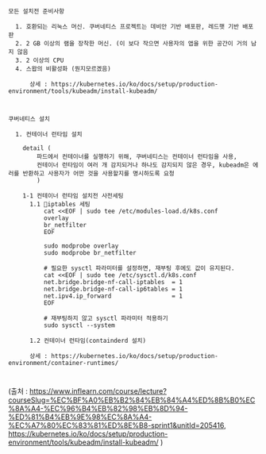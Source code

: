 `모든 설치전 준비사항`
```
  1. 호환되는 리눅스 머신. 쿠버네티스 프로젝트는 데비안 기반 배포판, 레드햇 기반 배포판
  2. 2 GB 이상의 램을 장착한 머신. (이 보다 작으면 사용자의 앱을 위한 공간이 거의 남지 않음
  3. 2 이상의 CPU
  4. 스왑의 비활성화 (뭔지모르겠음)

      상세 : https://kubernetes.io/ko/docs/setup/production-environment/tools/kubeadm/install-kubeadm/
```
#  
`쿠버네티스 설치`
```
  1. 컨테이너 런타임 설치

    detail (
        파드에서 컨테이너를 실행하기 위해, 쿠버네티스는 컨테이너 런타임을 사용,
        컨테이너 런타임이 여러 개 감지되거나 하나도 감지되지 않은 경우, kubeadm은 에러를 반환하고 사용자가 어떤 것을 사용할지를 명시하도록 요청
        )

    1-1 컨테이너 런타임 설치전 사전세팅
      1.1 iptables 세팅
          cat <<EOF | sudo tee /etc/modules-load.d/k8s.conf
          overlay
          br_netfilter
          EOF
          
          sudo modprobe overlay
          sudo modprobe br_netfilter
          
          # 필요한 sysctl 파라미터를 설정하면, 재부팅 후에도 값이 유지된다.
          cat <<EOF | sudo tee /etc/sysctl.d/k8s.conf
          net.bridge.bridge-nf-call-iptables  = 1
          net.bridge.bridge-nf-call-ip6tables = 1
          net.ipv4.ip_forward                 = 1
          EOF
          
          # 재부팅하지 않고 sysctl 파라미터 적용하기
          sudo sysctl --system

      1.2 컨테이너 런타임(containderd 설치)

      상세 : https://kubernetes.io/ko/docs/setup/production-environment/container-runtimes/
```



#  
#  
#  
#  
#  
(출처 : https://www.inflearn.com/course/lecture?courseSlug=%EC%BF%A0%EB%B2%84%EB%84%A4%ED%8B%B0%EC%8A%A4-%EC%96%B4%EB%82%98%EB%8D%94-%ED%81%B4%EB%9E%98%EC%8A%A4-%EC%A7%80%EC%83%81%ED%8E%B8-sprint1&unitId=205416,
https://kubernetes.io/ko/docs/setup/production-environment/tools/kubeadm/install-kubeadm/
)

